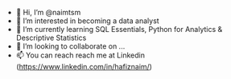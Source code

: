- 👋 Hi, I’m @naimtsm
- 👀 I’m interested in becoming a data analyst
- 🌱 I’m currently learning SQL Essentials, Python for Analytics & Descriptive Statistics
- 💞️ I’m looking to collaborate on ...
- 📫 You can reach reach me at Linkedin (https://www.linkedin.com/in/hafiznaim/)

<!---
naimtsm/naimtsm is a ✨ special ✨ repository because its `README.md` (this file) appears on your GitHub profile.
You can click the Preview link to take a look at your changes.
--->
